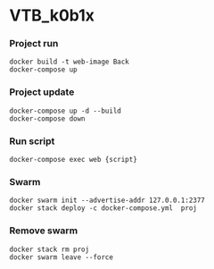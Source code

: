 # VTB_k0b1x

### Project run
```
docker build -t web-image Back
docker-compose up
```
### Project update
```
docker-compose up -d --build
docker-compose down
```

### Run script
```
docker-compose exec web {script} 
```

### Swarm
```
docker swarm init --advertise-addr 127.0.0.1:2377
docker stack deploy -c docker-compose.yml  proj
```  
### Remove swarm 
```
docker stack rm proj
docker swarm leave --force
```

